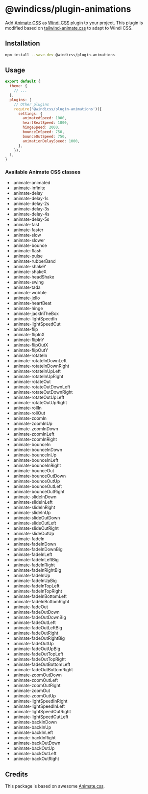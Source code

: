# @windicss/plugin-animations

Add [Animate CSS](https://github.com/animate-css/animate.css) as [Windi CSS](https://github.com/windicss/windicss) plugin to your project. This plugin is modified based on [tailwind-animate.css](https://github.com/bentzibentz/tailwindcss-animate.css) to adapt to Windi CSS.

## Installation

```bash
npm install --save-dev @windicss/plugin-animations
```

## Usage

```js tailwind.config.js
export default {
  theme: {
    // ...
  },
  plugins: [
    // Other plugins
    require('@windicss/plugin-animations')({
      settings: {
        animatedSpeed: 1000,
        heartBeatSpeed: 1000,
        hingeSpeed: 2000,
        bounceInSpeed: 750,
        bounceOutSpeed: 750,
        animationDelaySpeed: 1000,
      },
    }),
  ],
}
```

### Available Animate CSS classes
* .animate-animated
* .animate-infinite
* .animate-delay
* .animate-delay-1s
* .animate-delay-2s
* .animate-delay-3s
* .animate-delay-4s
* .animate-delay-5s
* .animate-fast
* .animate-faster
* .animate-slow
* .animate-slower
* .animate-bounce
* .animate-flash
* .animate-pulse
* .animate-rubberBand
* .animate-shakeY
* .animate-shakeX
* .animate-headShake
* .animate-swing
* .animate-tada
* .animate-wobble
* .animate-jello
* .animate-heartBeat
* .animate-hinge
* .animate-jackInTheBox
* .animate-lightSpeedIn
* .animate-lightSpeedOut
* .animate-flip
* .animate-flipInX
* .animate-flipInY
* .animate-flipOutX
* .animate-flipOutY
* .animate-rotateIn
* .animate-rotateInDownLeft
* .animate-rotateInDownRight
* .animate-rotateInUpLeft
* .animate-rotateInUpRight
* .animate-rotateOut
* .animate-rotateOutDownLeft
* .animate-rotateOutDownRight
* .animate-rotateOutUpLeft
* .animate-rotateOutUpRight
* .animate-rollIn
* .animate-rollOut
* .animate-zoomIn
* .animate-zoomInUp
* .animate-zoomInDown
* .animate-zoomInLeft
* .animate-zoomInRight
* .animate-bounceIn
* .animate-bounceInDown
* .animate-bounceInUp
* .animate-bounceInLeft
* .animate-bounceInRight
* .animate-bounceOut
* .animate-bounceOutDown
* .animate-bounceOutUp
* .animate-bounceOutLeft
* .animate-bounceOutRight
* .animate-slideInDown
* .animate-slideInLeft
* .animate-slideInRight
* .animate-slideInUp
* .animate-slideOutDown
* .animate-slideOutLeft
* .animate-slideOutRight
* .animate-slideOutUp
* .animate-fadeIn
* .animate-fadeInDown
* .animate-fadeInDownBig
* .animate-fadeInLeft
* .animate-fadeInLeftBig
* .animate-fadeInRight
* .animate-fadeInRightBig
* .animate-fadeInUp
* .animate-fadeInUpBig
* .animate-fadeInTopLeft
* .animate-fadeInTopRight
* .animate-fadeInBottomLeft
* .animate-fadeInBottomRight
* .animate-fadeOut
* .animate-fadeOutDown
* .animate-fadeOutDownBig
* .animate-fadeOutLeft
* .animate-fadeOutLeftBig
* .animate-fadeOutRight
* .animate-fadeOutRightBig
* .animate-fadeOutUp
* .animate-fadeOutUpBig
* .animate-fadeOutTopLeft
* .animate-fadeOutTopRight
* .animate-fadeOutBottomLeft
* .animate-fadeOutBottomRight
* .animate-zoomOutDown
* .animate-zoomOutLeft
* .animate-zoomOutRight
* .animate-zoomOut
* .animate-zoomOutUp
* .animate-lightSpeedInRight
* .animate-lightSpeedInLeft
* .animate-lightSpeedOutRight
* .animate-lightSpeedOutLeft
* .animate-backInDown
* .animate-backInUp
* .animate-backInLeft
* .animate-backInRight
* .animate-backOutDown
* .animate-backOutUp
* .animate-backOutLeft
* .animate-backOutRight

## Credits

This package is based on awesome [Animate.css](https://github.com/animate-css/animate.css).
